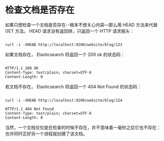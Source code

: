 # 检查文档是否存在

如果只想检查一个文档是否存在--根本不想关心内容—​那么用 HEAD 方法来代替 GET 方法。 HEAD 请求没有返回体，只返回一个 HTTP 请求报头：

```

curl -i -XHEAD http://localhost:9200/website/blog/123

```

如果文档存在， Elasticsearch 将返回一个 200 ok 的状态码：

```

HTTP/1.1 200 OK
Content-Type: text/plain; charset=UTF-8
Content-Length: 0

```

若文档不存在， Elasticsearch 将返回一个 404 Not Found 的状态码：

```

curl -i -XHEAD http://localhost:9200/website/blog/124

HTTP/1.1 404 Not Found
Content-Type: text/plain; charset=UTF-8
Content-Length: 0

```

当然，一个文档仅仅是在检查的时候不存在，并不意味着一毫秒之后它也不存在：也许同时正好另一个进程就创建了该文档。



